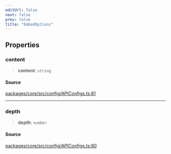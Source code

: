 ```yaml
---
editUrl: false
next: false
prev: false
title: "EmbedOptions"
---
```


## Properties

### content

> **content**: `string`

#### Source

[packages/core/src/config/APIConfigs.ts:81](https://github.com/mProjectsCode/obsidian-meta-bind-plugin/blob/44a7e027a84722d307997fb2e516e63a228818fe/packages/core/src/config/APIConfigs.ts#L81)

***

### depth

> **depth**: `number`

#### Source

[packages/core/src/config/APIConfigs.ts:80](https://github.com/mProjectsCode/obsidian-meta-bind-plugin/blob/44a7e027a84722d307997fb2e516e63a228818fe/packages/core/src/config/APIConfigs.ts#L80)

